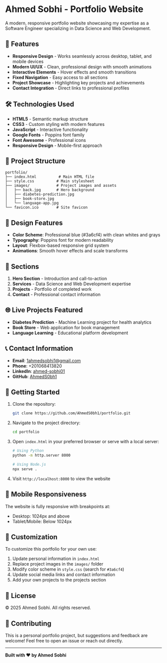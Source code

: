 # Ahmed Sobhi - Portfolio Website

A modern, responsive portfolio website showcasing my expertise as a Software Engineer specializing in Data Science and Web Development.

## 🚀 Features

- **Responsive Design** - Works seamlessly across desktop, tablet, and mobile devices
- **Modern UI/UX** - Clean, professional design with smooth animations
- **Interactive Elements** - Hover effects and smooth transitions
- **Fixed Navigation** - Easy access to all sections
- **Project Showcase** - Highlighting key projects and achievements
- **Contact Integration** - Direct links to professional profiles

## 🛠️ Technologies Used

- **HTML5** - Semantic markup structure
- **CSS3** - Custom styling with modern features
- **JavaScript** - Interactive functionality
- **Google Fonts** - Poppins font family
- **Font Awesome** - Professional icons
- **Responsive Design** - Mobile-first approach

## 📁 Project Structure

```
portfolio/
├── index.html          # Main HTML file
├── style.css          # Main stylesheet
├── images/            # Project images and assets
│   ├── back.jpg       # Hero background
│   ├── diabetes-prediction.jpg
│   ├── book-store.jpg
│   └── language-app.jpg
└── favicon.ico        # Site favicon
```

## 🎨 Design Features

- **Color Scheme**: Professional blue (#3a6cf4) with clean whites and grays
- **Typography**: Poppins font for modern readability
- **Layout**: Flexbox-based responsive grid system
- **Animations**: Smooth hover effects and scale transforms

## 📱 Sections

1. **Hero Section** - Introduction and call-to-action
2. **Services** - Data Science and Web Development expertise
3. **Projects** - Portfolio of completed work
4. **Contact** - Professional contact information

## 🌐 Live Projects Featured

- **Diabetes Prediction** - Machine Learning project for health analytics
- **Book Store** - Web application for book management
- **Language Learning** - Educational platform development

## 📞 Contact Information

- **Email**: 1ahmedsobhi1@gmail.com
- **Phone**: +201068413820
- **LinkedIn**: [ahmed-sobhi01](https://www.linkedin.com/in/ahmed-sobhi01)
- **GitHub**: [AhmedS0bh1](https://github.com/AhmedS0bh1)

## 🚀 Getting Started

1. Clone the repository:
   ```bash
   git clone https://github.com/AhmedS0bh1/portfolio.git
   ```

2. Navigate to the project directory:
   ```bash
   cd portfolio
   ```

3. Open `index.html` in your preferred browser or serve with a local server:
   ```bash
   # Using Python
   python -m http.server 8000
   
   # Using Node.js
   npx serve .
   ```

4. Visit `http://localhost:8000` to view the website

## 📱 Mobile Responsiveness

The website is fully responsive with breakpoints at:
- Desktop: 1024px and above
- Tablet/Mobile: Below 1024px

## 🔧 Customization

To customize this portfolio for your own use:

1. Update personal information in `index.html`
2. Replace project images in the `images/` folder
3. Modify color scheme in `style.css` (search for `#3a6cf4`)
4. Update social media links and contact information
5. Add your own projects to the projects section

## 📄 License

© 2025 Ahmed Sobhi. All rights reserved.

## 🤝 Contributing

This is a personal portfolio project, but suggestions and feedback are welcome! Feel free to open an issue or reach out directly.

---

**Built with ❤️ by Ahmed Sobhi**
